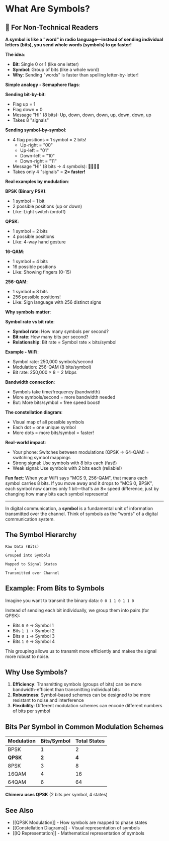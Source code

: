 # What Are Symbols?

## 📖 For Non-Technical Readers

**A symbol is like a "word" in radio language—instead of sending individual letters (bits), you send whole words (symbols) to go faster!**

**The idea**:
- **Bit**: Single 0 or 1 (like one letter)
- **Symbol**: Group of bits (like a whole word)
- **Why**: Sending "words" is faster than spelling letter-by-letter!

**Simple analogy - Semaphore flags**:

**Sending bit-by-bit**:
- Flag up = 1
- Flag down = 0
- Message "HI" (8 bits): Up, down, down, down, up, down, down, up
- Takes 8 "signals"

**Sending symbol-by-symbol**:
- 4 flag positions = 1 symbol = 2 bits!
  - Up-right = "00"
  - Up-left = "01"
  - Down-left = "10"  
  - Down-right = "11"
- Message "HI" (8 bits → 4 symbols): 🏴🏴🏴🏴
- Takes only 4 "signals" = **2× faster!**

**Real examples by modulation**:

**BPSK (Binary PSK)**:
- 1 symbol = 1 bit
- 2 possible positions (up or down)
- Like: Light switch (on/off)

**QPSK**:
- 1 symbol = 2 bits
- 4 possible positions
- Like: 4-way hand gesture

**16-QAM**:
- 1 symbol = 4 bits
- 16 possible positions
- Like: Showing fingers (0-15)

**256-QAM**:
- 1 symbol = 8 bits
- 256 possible positions!
- Like: Sign language with 256 distinct signs

**Why symbols matter**:

**Symbol rate vs bit rate**:
- **Symbol rate**: How many symbols per second?
- **Bit rate**: How many bits per second?
- **Relationship**: Bit rate = Symbol rate × bits/symbol

**Example - WiFi**:
- Symbol rate: 250,000 symbols/second
- Modulation: 256-QAM (8 bits/symbol)
- Bit rate: 250,000 × 8 = 2 Mbps

**Bandwidth connection**:
- Symbols take time/frequency (bandwidth)
- More symbols/second = more bandwidth needed
- But: More bits/symbol = free speed boost!

**The constellation diagram**:
- Visual map of all possible symbols
- Each dot = one unique symbol
- More dots = more bits/symbol = faster!

**Real-world impact**:
- Your phone: Switches between modulations (QPSK → 64-QAM) = switching symbol mappings
- Strong signal: Use symbols with 8 bits each (fast!)
- Weak signal: Use symbols with 2 bits each (reliable!)

**Fun fact**: When your WiFi says "MCS 9, 256-QAM", that means each symbol carries 8 bits. If you move away and it drops to "MCS 0, BPSK", each symbol now carries only 1 bit—that's an 8× speed difference, just by changing how many bits each symbol represents!

---

In digital communication, a **symbol** is a fundamental unit of information transmitted over the channel. Think of symbols as the "words" of a digital communication system.

## The Symbol Hierarchy

```
Raw Data (Bits)
    ↓
Grouped into Symbols
    ↓
Mapped to Signal States
    ↓
Transmitted over Channel
```

## Example: From Bits to Symbols

Imagine you want to transmit the binary data: `0 0 1 1 0 1 1 0`

Instead of sending each bit individually, we group them into pairs (for QPSK):
- Bits `0 0` → Symbol 1
- Bits `1 1` → Symbol 2  
- Bits `0 1` → Symbol 3
- Bits `1 0` → Symbol 4

This grouping allows us to transmit more efficiently and makes the signal more robust to noise.

## Why Use Symbols?

1. **Efficiency**: Transmitting symbols (groups of bits) can be more bandwidth-efficient than transmitting individual bits
2. **Robustness**: Symbol-based schemes can be designed to be more resistant to noise and interference
3. **Flexibility**: Different modulation schemes can encode different numbers of bits per symbol

## Bits Per Symbol in Common Modulation Schemes

| Modulation | Bits/Symbol | Total States |
|------------|-------------|--------------|
| BPSK       | 1           | 2            |
| **QPSK**   | **2**       | **4**        |
| 8PSK       | 3           | 8            |
| 16QAM      | 4           | 16           |
| 64QAM      | 6           | 64           |

**Chimera uses QPSK** (2 bits per symbol, 4 states)

## See Also

- [[QPSK Modulation]] - How symbols are mapped to phase states
- [[Constellation Diagrams]] - Visual representation of symbols
- [[IQ Representation]] - Mathematical representation of symbols
